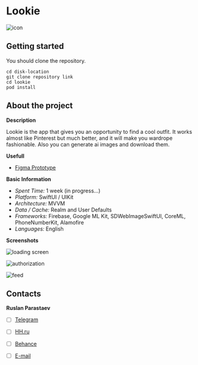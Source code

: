 # Lookie

![icon](https://i.ibb.co/w7XB9B9/Lookie.png)

## Getting started

You should clone the repository.
```
cd disk-location
git clone repository link
cd lookie
pod install
```

## About the project

**Description**

Lookie is the app that gives you an opportunity to find a cool outfit. It works almost like Pinterest but much better, and it will make you wardrope fashionable. Also you can generate ai images and download them.

**Usefull**
 
- [Figma Prototype](https://www.figma.com/design/JrDbrGEuHRsaogOnkFcSuh/Lookie?node-id=17-325&t=fHkG2EePbvRnPuf7-1) 

**Basic Information**

- *Spent Time:* 1 week (in progress...)
- *Platform:* SwiftUI / UIKit
- *Architecture:* MVVM
- *Data / Cache:* Realm and User Defaults
- *Frameworks:* Firebase, Google ML Kit, SDWebImageSwiftUI, CoreML, PhoneNumberKit, Alamofire
- *Languages:* English 

**Screenshots**

![loading screen](https://i.ibb.co/nr4TJGS/Simulator-Screenshot-i-Phone-15-2024-08-26-at-18-49-47.png)

![authorization](https://i.ibb.co/QDy1hR0/Simulator-Screenshot-i-Phone-15-2024-08-26-at-18-49-52.png)

![feed](https://i.ibb.co/fkW7xf1/Simulator-Screenshot-i-Phone-15-2024-08-26-at-18-50-16.png)

## Contacts

**Ruslan Parastaev**

- [ ] [Telegram](https://t.me/jarw1th)
- [ ] [HH.ru](https://hh.ru/resume/29ce2084ff0ce5e2130039ed1f594c70766b59)
- [ ] [Behance](https://www.behance.net/ruslanparastaev)
- [ ] [E-mail](mailto:ruslan.parastaev31@gmail.com)
  
